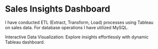 # Sales Insights Dashboard

I have conducted ETL (Extract, Transform, Load) processes using Tableau on sales data. For database operations I have utilized MySQL.

Interactive Data Visualization: Explore insights effortlessly with dynamic Tableau dashboard.
